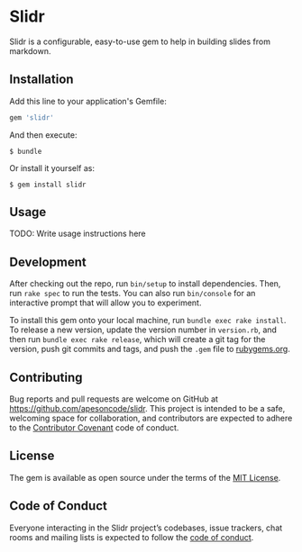 # Slidr

Slidr is a configurable, easy-to-use gem to help in building slides from markdown.

## Installation

Add this line to your application's Gemfile:

```ruby
gem 'slidr'
```

And then execute:

    $ bundle

Or install it yourself as:

    $ gem install slidr

## Usage

TODO: Write usage instructions here

## Development

After checking out the repo, run `bin/setup` to install dependencies. Then, run `rake spec` to run the tests. You can also run `bin/console` for an interactive prompt that will allow you to experiment.

To install this gem onto your local machine, run `bundle exec rake install`. To release a new version, update the version number in `version.rb`, and then run `bundle exec rake release`, which will create a git tag for the version, push git commits and tags, and push the `.gem` file to [rubygems.org](https://rubygems.org).

## Contributing

Bug reports and pull requests are welcome on GitHub at https://github.com/apesoncode/slidr. This project is intended to be a safe, welcoming space for collaboration, and contributors are expected to adhere to the [Contributor Covenant](http://contributor-covenant.org) code of conduct.

## License

The gem is available as open source under the terms of the [MIT License](https://opensource.org/licenses/MIT).

## Code of Conduct

Everyone interacting in the Slidr project’s codebases, issue trackers, chat rooms and mailing lists is expected to follow the [code of conduct](https://github.com/apesoncode/slidr/blob/master/CODE_OF_CONDUCT.md).
